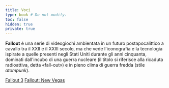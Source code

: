 ```yaml
---
title: Voci
type: book # Do not modify.
toc: false
hidden: true
private: true
---
```




**Fallout** è una serie di videogiochi ambientata in un futuro postapocalittico a cavallo tra il XXII e il XXIII secolo, ma che vede l'iconografia e la tecnologia ispirate a quelle presenti negli Stati Uniti durante gli anni cinquanta, dominati dall'incubo di una guerra nucleare (il titolo si riferisce alla ricaduta radioattiva, detta «fall-out») e in pieno clima di guerra fredda (stile *atompunk*). 


<a href="fallout-3" class="btn capitol">Fallout 3</a>
<a href="fallout-new-vegas" class="btn mojave">Fallout: New Vegas</a>

